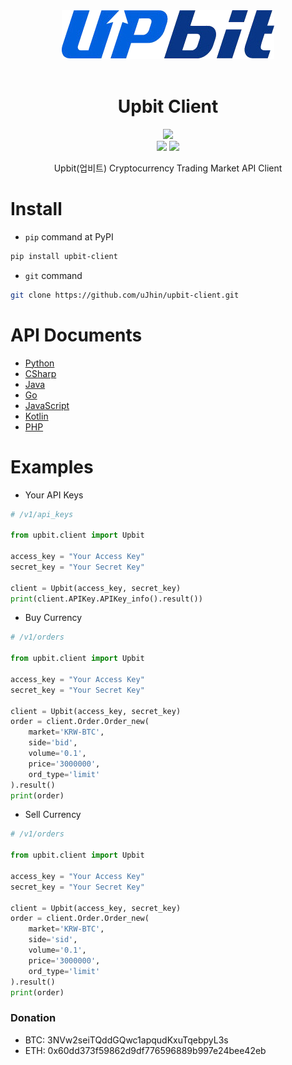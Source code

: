 <div align='center'>
  <img src="logo/UPbit_Logo.png" />
  <br/>
  <br/>
  <h1>Upbit Client</h1>
  <div>
      <!-- <img src="https://img.shields.io/github/stars/uJhin/upbit-client?style=social"/> -->
  </div>
  <div>
    <img src="https://img.shields.io/github/v/release/uJhin/upbit-client"/>
  </div>
  <div>
    <img src="https://img.shields.io/github/issues/uJhin/upbit-client"/>
    <img src="https://img.shields.io/github/license/uJhin/upbit-client"/>
  </div>
  <p>Upbit(업비트) Cryptocurrency Trading Market API Client</p>
</div>

# Install
- `pip` command at PyPI
```bash
pip install upbit-client
```

- `git` command
```bash
git clone https://github.com/uJhin/upbit-client.git
```

# API Documents
- [Python](https://github.com/uJhin/upbit-client/tree/main/swg_generated/python/docs)
- [CSharp](https://github.com/uJhin/upbit-client/tree/main/swg_generated/csharp/docs)
- [Java](https://github.com/uJhin/upbit-client/tree/main/swg_generated/java/docs)
- [Go](https://github.com/uJhin/upbit-client/tree/main/swg_generated/go/docs)
- [JavaScript](https://github.com/uJhin/upbit-client/tree/main/swg_generated/javascript)
- [Kotlin](https://github.com/uJhin/upbit-client/tree/main/swg_generated/kotlin)
- [PHP](https://github.com/uJhin/upbit-client/tree/main/swg_generated/php/SwaggerClient-php/docs)

# Examples
- Your API Keys
```python
# /v1/api_keys

from upbit.client import Upbit

access_key = "Your Access Key"
secret_key = "Your Secret Key"

client = Upbit(access_key, secret_key)
print(client.APIKey.APIKey_info().result())
```

- Buy Currency
```python
# /v1/orders

from upbit.client import Upbit

access_key = "Your Access Key"
secret_key = "Your Secret Key"

client = Upbit(access_key, secret_key)
order = client.Order.Order_new(
    market='KRW-BTC',
    side='bid',
    volume='0.1',
    price='3000000',
    ord_type='limit'
).result()
print(order)
```

- Sell Currency

```python
# /v1/orders

from upbit.client import Upbit

access_key = "Your Access Key"
secret_key = "Your Secret Key"

client = Upbit(access_key, secret_key)
order = client.Order.Order_new(
    market='KRW-BTC',
    side='sid',
    volume='0.1',
    price='3000000',
    ord_type='limit'
).result()
print(order)
```

### Donation
- BTC: 3NVw2seiTQddGQwc1apqudKxuTqebpyL3s
- ETH: 0x60dd373f59862d9df776596889b997e24bee42eb

